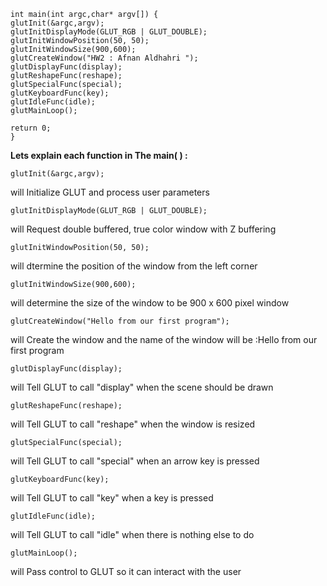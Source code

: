     
    int main(int argc,char* argv[]) {
    glutInit(&argc,argv);
    glutInitDisplayMode(GLUT_RGB | GLUT_DOUBLE);
    glutInitWindowPosition(50, 50);
    glutInitWindowSize(900,600);
    glutCreateWindow("HW2 : Afnan Aldhahri ");
    glutDisplayFunc(display);
    glutReshapeFunc(reshape);
    glutSpecialFunc(special);
    glutKeyboardFunc(key);
    glutIdleFunc(idle);
    glutMainLoop();
    
    return 0;
    }

**Lets explain each function in The main( ) :**

    glutInit(&argc,argv); 
will Initialize GLUT and process user parameters
     
     
    glutInitDisplayMode(GLUT_RGB | GLUT_DOUBLE);  
will Request double buffered, true color window with Z buffering
    
    glutInitWindowPosition(50, 50);
will dtermine the position of the window from the left corner 

    glutInitWindowSize(900,600);  
will determine the size of the window to be 900 x 600 pixel window
    
    glutCreateWindow("Hello from our first program");
will Create the window and the name of the window will be :Hello from our first program
    
    
    glutDisplayFunc(display); 
will Tell GLUT to call "display" when the scene should be drawn
    
    glutReshapeFunc(reshape); 
will Tell GLUT to call "reshape" when the window is resized

    glutSpecialFunc(special); 
will Tell GLUT to call "special" when an arrow key is pressed

    
    glutKeyboardFunc(key); 
will Tell GLUT to call "key" when a key is pressed
    
    
    glutIdleFunc(idle); 
will Tell GLUT to call "idle" when there is nothing else to do
    
    glutMainLoop();  
will Pass control to GLUT so it can interact with the user


